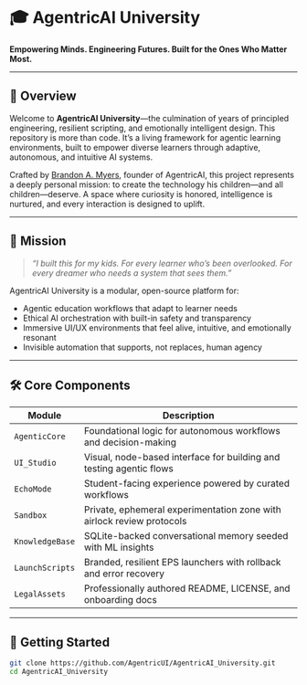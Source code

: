 # 🎓 AgentricAI University  
**Empowering Minds. Engineering Futures. Built for the Ones Who Matter Most.**

---

## 🌟 Overview

Welcome to **AgentricAI University**—the culmination of years of principled engineering, resilient scripting, and emotionally intelligent design. This repository is more than code. It’s a living framework for agentic learning environments, built to empower diverse learners through adaptive, autonomous, and intuitive AI systems.

Crafted by [Brandon A. Myers](mailto:agentricaiuiux@gmail.com), founder of AgentricAI, this project represents a deeply personal mission: to create the technology his children—and all children—deserve. A space where curiosity is honored, intelligence is nurtured, and every interaction is designed to uplift.

---

## 🧠 Mission

> _“I built this for my kids. For every learner who’s been overlooked. For every dreamer who needs a system that sees them.”_

AgentricAI University is a modular, open-source platform for:

- Agentic education workflows that adapt to learner needs  
- Ethical AI orchestration with built-in safety and transparency  
- Immersive UI/UX environments that feel alive, intuitive, and emotionally resonant  
- Invisible automation that supports, not replaces, human agency  

---

## 🛠️ Core Components

| Module         | Description                                                                 |
|----------------|-----------------------------------------------------------------------------|
| `AgenticCore`  | Foundational logic for autonomous workflows and decision-making             |
| `UI_Studio`    | Visual, node-based interface for building and testing agentic flows         |
| `EchoMode`     | Student-facing experience powered by curated workflows                      |
| `Sandbox`      | Private, ephemeral experimentation zone with airlock review protocols       |
| `KnowledgeBase`| SQLite-backed conversational memory seeded with ML insights                 |
| `LaunchScripts`| Branded, resilient EPS launchers with rollback and error recovery           |
| `LegalAssets`  | Professionally authored README, LICENSE, and onboarding docs                |

---

## 🚀 Getting Started

```bash
git clone https://github.com/AgentricUI/AgentricAI_University.git
cd AgentricAI_University
